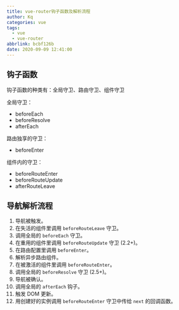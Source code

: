 ```yaml
---
title: vue-router钩子函数及解析流程
author: Kq
categories: vue
tags:
  - vue
  - vue-router
abbrlink: bcbf126b
date: 2020-09-09 12:41:00
---
```


## 钩子函数

钩子函数的种类有：全局守卫、路由守卫、组件守卫

全局守卫：

- beforeEach
- beforeResolve
- afterEach

路由独享的守卫：

- beforeEnter

组件内的守卫：

- beforeRouteEnter
- beforeRouteUpdate
- afterRouteLeave

## 导航解析流程

1. 导航被触发。
1. 在失活的组件里调用 `beforeRouteLeave` 守卫。
1. 调用全局的 `beforeEach` 守卫。
1. 在重用的组件里调用 `beforeRouteUpdate` 守卫 (2.2+)。
1. 在路由配置里调用 `beforeEnter`。
1. 解析异步路由组件。
1. 在被激活的组件里调用 `beforeRouteEnter`。
1. 调用全局的 `beforeResolve` 守卫 (2.5+)。
1. 导航被确认。
1. 调用全局的 `afterEach` 钩子。
1. 触发 DOM 更新。
1. 用创建好的实例调用 `beforeRouteEnter` 守卫中传给 `next` 的回调函数。
